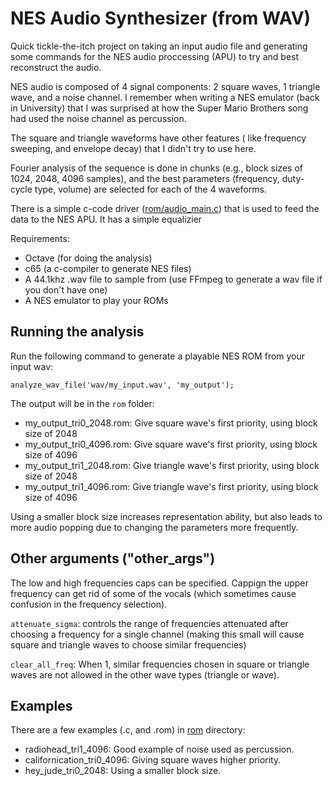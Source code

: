 # NES Audio Synthesizer (from WAV)

Quick tickle-the-itch project on taking an input audio file and
generating some commands for the NES audio proccessing (APU) to
try and best reconstruct the audio.

NES audio is composed of 4 signal components: 2 square waves,
1 triangle wave, and a noise channel. I remember when writing
a NES emulator (back in University) that I was surprised at how
the Super Mario Brothers song had used the noise channel as
percussion.

The square and triangle waveforms have other features (
like frequency sweeping, and envelope decay) that I didn't
try to use here.

Fourier analysis of the sequence is done in chunks (e.g.,
block sizes of 1024, 2048, 4096 samples), and the best parameters
(frequency, duty-cycle type, volume) are selected for each of the
4 waveforms.

There is a simple c-code driver ([rom/audio_main.c](rom/audio_main.c))
that is used to feed the data to the NES APU. It has a simple
equalizier


Requirements:

* Octave (for doing the analysis)
* c65 (a c-compiler to generate NES files)
* A 44.1khz .wav file to sample from (use FFmpeg to generate a wav file if you don't have one)
* A NES emulator to play your ROMs


## Running the analysis

Run the following command to generate a playable NES ROM from your input wav:

```
analyze_wav_file('wav/my_input.wav', 'my_output');
```

The output will be in the `rom` folder:

* my_output_tri0_2048.rom: Give square wave's first priority, using block size of 2048
* my_output_tri0_4096.rom: Give square wave's first priority, using block size of 4096
* my_output_tri1_2048.rom: Give triangle wave's first priority, using block size of 2048
* my_output_tri1_4096.rom: Give triangle wave's first priority, using block size of 4096

Using a smaller block size increases representation ability, but also leads to more audio
popping due to changing the parameters more frequently.

## Other arguments ("other_args")

The low and high frequencies caps can be specified. Cappign the upper frequency can get
rid of some of the vocals (which sometimes cause confusion in the frequency selection).

`attenuate_sigma`: controls the range of frequencies attenuated after choosing a frequency
for a single channel (making this small will cause square and triangle waves to choose
similar frequencies)


`clear_all_freq`: When 1, similar frequencies chosen in square or triangle waves are not
allowed in the other wave types (triangle or wave).

## Examples

There are a few examples (.c, and .rom) in [rom](rom) directory:

* radiohead_tri1_4096: Good example of noise used as percussion.
* californication_tri0_4096: Giving square waves higher priority.
* hey_jude_tri0_2048: Using a smaller block size.